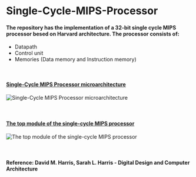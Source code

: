 # Single-Cycle-MIPS-Processor
#### The repository has the implementation of a 32-bit single cycle MIPS processor besed on Harvard architecture. The processor consists of: <br/>
- Datapath
- Control unit 
- Memories (Data memory and Instruction memory)
<br/>

#### <u> Single-Cycle MIPS Processor microarchitecture </u>
![Single-Cycle MIPS Processor microarchitecture](https://user-images.githubusercontent.com/96621514/191839710-4c3125f2-a363-430a-b8f0-61803c214182.png)
<br/>
<br/>
<br/>
#### <u> The top module of the single-cycle MIPS processor </u>
![The top module of the single-cycle MIPS processor](https://user-images.githubusercontent.com/96621514/191839816-a8fcf6ed-3af9-4d41-a607-36466ebda30d.png)
<br/>
<br/>
<br/>
#### Reference: David M. Harris, Sarah L. Harris - Digital Design and Computer Architecture

